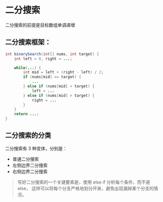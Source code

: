 # 二分搜索
二分搜索的前提是目标数组单调递增

## 二分搜索框架：
```java
int binarySearch(int[] nums, int target) {
    int left = 0, right = ...;

    while(...) {
        int mid = left + (right - left) / 2;
        if (nums[mid] == target) {
            ...
        } else if (nums[mid] < target) {
            left = ...
        } else if (nums[mid] > target) {
            right = ...
        }
    }
    return ...;
}
```

## 二分搜索的分类
二分搜索有 3 种变体，分别是：
- 普通二分搜索
- 左侧边界二分搜索
- 右侧边界二分搜索


> 写好二分搜索的一个关键要素是，使用 else if 分析每个条件，而不是 else，
> 这样可以将每个分支严格地划分开来，避免出现漏掉某个分支的情况。


